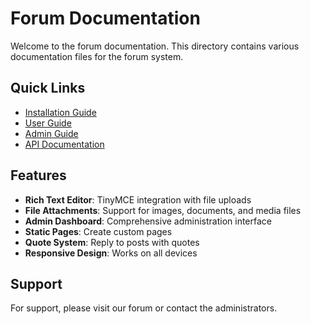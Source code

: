 # Forum Documentation

Welcome to the forum documentation. This directory contains various documentation files for the forum system.

## Quick Links

- [Installation Guide](installation.md)
- [User Guide](user-guide.md)
- [Admin Guide](admin-guide.md)
- [API Documentation](api-docs.md)

## Features

- **Rich Text Editor**: TinyMCE integration with file uploads
- **File Attachments**: Support for images, documents, and media files
- **Admin Dashboard**: Comprehensive administration interface
- **Static Pages**: Create custom pages
- **Quote System**: Reply to posts with quotes
- **Responsive Design**: Works on all devices

## Support

For support, please visit our forum or contact the administrators.

